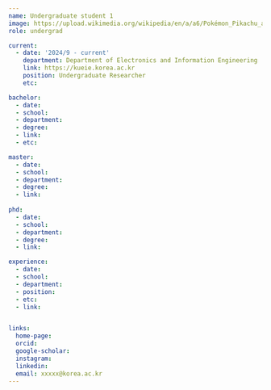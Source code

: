 ```yaml
---
name: Undergraduate student 1
image: https://upload.wikimedia.org/wikipedia/en/a/a6/Pokémon_Pikachu_art.png
role: undergrad

current:
  - date: '2024/9 - current'
    department: Department of Electronics and Information Engineering
    link: https://kueie.korea.ac.kr
    position: Undergraduate Researcher
    etc: 

bachelor:
  - date: 
  - school: 
  - department: 
  - degree: 
  - link: 
  - etc: 

master:
  - date: 
  - school: 
  - department: 
  - degree: 
  - link: 
  
phd:
  - date: 
  - school: 
  - department: 
  - degree: 
  - link: 

experience:
  - date: 
  - school:  
  - department: 
  - position: 
  - etc: 
  - link: 


links:
  home-page: 
  orcid: 
  google-scholar: 
  instagram: 
  linkedin: 
  email: xxxxx@korea.ac.kr
---
```



